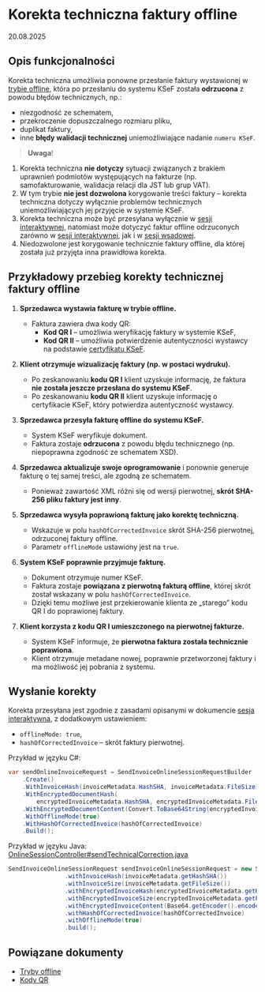 # Korekta techniczna faktury offline  
20.08.2025  

## Opis funkcjonalności  
Korekta techniczna umożliwia ponowne przesłanie faktury wystawionej w [trybie offline](../tryby-offline.md), która po przesłaniu do systemu KSeF została **odrzucona** z powodu błędów technicznych, np.:  
- niezgodność ze schematem,  
- przekroczenie dopuszczalnego rozmiaru pliku,
- duplikat faktury,
- inne **błędy walidacji technicznej** uniemożliwiające nadanie ```numeru KSeF```.


> **Uwaga**!
1. Korekta techniczna **nie dotyczy** sytuacji związanych z brakiem uprawnień podmiotów występujących na fakturze (np. samofakturowanie, walidacja relacji dla JST lub grup VAT).
2. W tym trybie **nie jest dozwolona** korygowanie treści faktury – korekta techniczna dotyczy wyłącznie problemów technicznych uniemożliwiających jej przyjęcie w systemie KSeF.
3. Korekta techniczna może być przesyłana wyłącznie w [sesji interaktywnej](../sesja-interaktywna.md), natomiast może dotyczyć faktur offline odrzuconych zarówno w [sesji interaktywnej](../sesja-interaktywna.md), jak i w [sesji wsadowej](../sesja-wsadowa.md).
4. Niedozwolone jest korygowanie technicznie faktury offline, dla której została już przyjęta inna prawidłowa korekta.

## Przykładowy przebieg korekty technicznej faktury offline  

1. **Sprzedawca wystawia fakturę w trybie offline.**  
   - Faktura zawiera dwa kody QR:  
     - **Kod QR I** – umożliwia weryfikację faktury w systemie KSeF,  
     - **Kod QR II** – umożliwia potwierdzenie autentyczności wystawcy na podstawie [certyfikatu KSeF](../certyfikaty-KSeF.md).  

2. **Klient otrzymuje wizualizację faktury (np. w postaci wydruku).**  
   - Po zeskanowaniu **kodu QR I** klient uzyskuje informację, że faktura **nie została jeszcze przesłana do systemu KSeF**.  
   - Po zeskanowaniu **kodu QR II** klient uzyskuje informację o certyfikacie KSeF, który potwierdza autentyczność wystawcy.  

3. **Sprzedawca przesyła fakturę offline do systemu KSeF.**  
   - System KSeF weryfikuje dokument.  
   - Faktura zostaje **odrzucona** z powodu błędu technicznego (np. niepoprawna zgodność ze schematem XSD).  

4. **Sprzedawca aktualizuje swoje oprogramowanie** i ponownie generuje fakturę o tej samej treści, ale zgodną ze  schematem.  
   - Ponieważ zawartość XML różni się od wersji pierwotnej, **skrót SHA-256 pliku faktury jest inny**.

5. **Sprzedawca wysyła poprawioną fakturę jako korektę techniczną.**  
   - Wskazuje w polu `hashOfCorrectedInvoice` skrót SHA-256 pierwotnej, odrzuconej faktury offline.  
   - Parametr `offlineMode` ustawiony jest na `true`.  

6. **System KSeF poprawnie przyjmuje fakturę.**  
   - Dokument otrzymuje numer KSeF.  
   - Faktura zostaje **powiązana z pierwotną fakturą offline**, której skrót został wskazany w polu `hashOfCorrectedInvoice`.  
   - Dzięki temu możliwe jest przekierowanie klienta ze „starego” kodu QR I do poprawionej faktury.

7. **Klient korzysta z kodu QR I umieszczonego na pierwotnej fakturze.**  
   - System KSeF informuje, że **pierwotna faktura została technicznie poprawiona**.  
   - Klient otrzymuje metadane nowej, poprawnie przetworzonej faktury i ma możliwość jej pobrania z systemu.  

## Wysłanie korekty  

Korekta przesyłana jest zgodnie z zasadami opisanymi w dokumencie [sesja interaktywna](../sesja-interaktywna.md), z dodatkowym ustawieniem:  
- `offlineMode: true`,  
- `hashOfCorrectedInvoice` – skrót faktury pierwotnej.  

Przykład w języku C#:
```csharp
var sendOnlineInvoiceRequest = SendInvoiceOnlineSessionRequestBuilder
    .Create()
    .WithInvoiceHash(invoiceMetadata.HashSHA, invoiceMetadata.FileSize)
    .WithEncryptedDocumentHash(
        encryptedInvoiceMetadata.HashSHA, encryptedInvoiceMetadata.FileSize)
    .WithEncryptedDocumentContent(Convert.ToBase64String(encryptedInvoice))
    .WithOfflineMode(true)
    .WithHashOfCorrectedInvoice(hashOfCorrectedInvoice)    
    .Build();
```

Przykład w języku Java:
[OnlineSessionController#sendTechnicalCorrection.java](https://github.com/CIRFMF/ksef-client-java/blob/main/demo-web-app/src/main/java/pl/akmf/ksef/sdk/api/OnlineSessionController.java#L120)
```java
SendInvoiceOnlineSessionRequest sendInvoiceOnlineSessionRequest = new SendInvoiceOnlineSessionRequestBuilder()
                .withInvoiceHash(invoiceMetadata.getHashSHA())
                .withInvoiceSize(invoiceMetadata.getFileSize())
                .withEncryptedInvoiceHash(encryptedInvoiceMetadata.getHashSHA())
                .withEncryptedInvoiceSize(encryptedInvoiceMetadata.getFileSize())
                .withEncryptedInvoiceContent(Base64.getEncoder().encodeToString(encryptedInvoice))
                .withHashOfCorrectedInvoice(hashOfCorrectedInvoice)
                .withOfflineMode(true)
                .build();
```

## Powiązane dokumenty
- [Tryby offline](tryby-offline.md)
- [Kody QR](kody-qr.md)  
